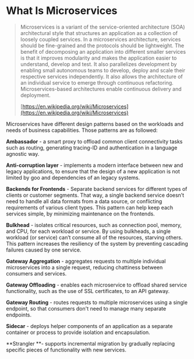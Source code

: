 # What Is Microservices

> Microservices is a variant of the service-oriented architecture \(SOA\) architectural style that structures an application as a collection of loosely coupled services. In a microservices architecture, services should be fine-grained and the protocols should be lightweight. The benefit of decomposing an application into different smaller services is that it improves modularity and makes the application easier to understand, develop and test. It also parallelizes development by enabling small autonomous teams to develop, deploy and scale their respective services independently. It also allows the architecture of an individual service to emerge through continuous refactoring.  Microservices-based architectures enable continuous delivery and deployment.
>
> [https://en.wikipedia.org/wiki/Microservices](https://en.wikipedia.org/wiki/Microservices)



Microservices have different design patterns based on the workloads and needs of business capabilities.  Those patterns are as followed:

**Ambassador** - a smart proxy to offload common client connectivity tasks such as routing, generating tracing-ID and authentication in a language agnostic way.

**Anti-corruption layer** - implements a modern interface between new and legacy applications, to ensure that the design of a new application is not limited by goo and dependencies of an legacy systems.

**Backends for Frontends** - Separate backend services for different types of clients or customer segments. That way, a single backend service doesn’t need to handle all data formats from a data source, or conflicting requirements of various client types. This pattern can help keep each services simple, by minimizing maintenance on the frontends.

**Bulkhead** - isolates critical resources, such as connection pool, memory, and CPU, for each workload or service. By using bulkheads, a single workload \(or service\) can’t consume all of the resources, starving others. This pattern increases the resiliency of the system by preventing cascading failures caused by one service.

**Gateway Aggregation** - aggregates requests to multiple individual microservices into a single request, reducing chattiness between consumers and services.

**Gateway Offloading** - enables each microservice to offload shared service functionality, such as the use of SSL certificates, to an API gateway.

**Gateway Routing** - routes requests to multiple microservices using a single endpoint, so that consumers don't need to manage many separate endpoints.

**Sidecar** - deploys helper components of an application as a separate container or process to provide isolation and encapsulation.

**Strangler **- supports incremental migration by gradually replacing specific pieces of functionality with new services.





